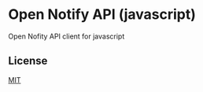 # Open Notify API (javascript)
Open Nofity API client for javascript

## License
[MIT](https://github.com/iArmanKarimi/Open-Notify-API-js/blob/main/LICENSE)
